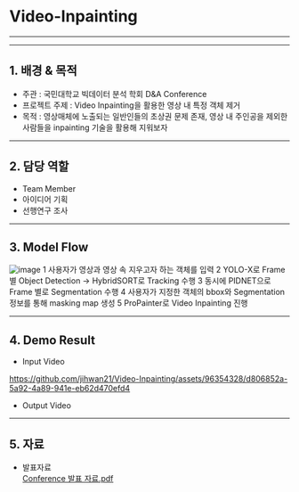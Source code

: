 # Video-Inpainting
---
---
## 1. 배경 & 목적
- 주관 : 국민대학교 빅데이터 분석 학회 D&A Conference
- 프로젝트 주제 : Video Inpainting을 활용한 영상 내 특정 객체 제거
- 목적 : 영상매체에 노출되는 일반인들의 초상권 문제 존재, 영상 내 주인공을 제외한 사람들을 inpainting 기술을 활용해 지워보자

---
## 2. 담당 역할
- Team Member
- 아이디어 기획
- 선행연구 조사
---
## 3. Model Flow
![image](https://github.com/jihwan21/Video-Inpainting/assets/96354328/1ed5230e-cd10-4736-a915-dedd335e2b7d)
1 사용자가 영상과 영상 속 지우고자 하는 객체를 입력
2 YOLO-X로 Frame 별 Object Detection -> HybridSORT로 Tracking 수행
3 동시에 PIDNET으로 Frame 별로 Segmentation 수행
4 사용자가 지정한 객체의 bbox와 Segmentation 정보를 통해 masking map 생성
5 ProPainter로 Video Inpainting 진행

---
## 4. Demo Result
- Input Video


https://github.com/jihwan21/Video-Inpainting/assets/96354328/d806852a-5a92-4a89-941e-eb62d470efd4


- Output Video

---
## 5. 자료
- 발표자료  
  [Conference 발표 자료.pdf](https://drive.google.com/file/d/17PPLhjVO9o_DAe3eckQtZkmQsibEAiNz/view?usp=drive_link)  

